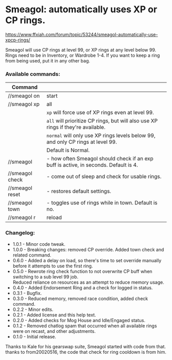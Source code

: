 # Smeagol: automatically uses XP or CP rings.

https://www.ffxiah.com/forum/topic/53244/smeagol-automatically-use-xpcp-rings/

Smeagol will use CP rings at level 99, or XP rings at any level below 99.
Rings need to be in Inventory, or Wardrobe 1-4. If you want to keep a ring from being used, put it in any other bag.

### Available commands:
| Command | |
|---|---|
|//smeagol on|start|off|stop | starts or stops Smeagol.|  
|//smeagol xp|all|normal | changes how Smeagol chooses the ring to use at level 99.|  
||                          `xp` will force use of XP rings even at level 99.|  
||                          `all` will prioritize CP rings, but will also use XP rings if they're available.|  
||                          `normal` will only use XP rings levels below 99, and only CP rings at level 99.|  
||                           Default is Normal.|  
|//smeagol <number>| - how often Smeagol should check if an exp buff is active, in seconds. Default is 4.|  
|//smeagol check| - come out of sleep and check for usable rings.|  
|//smeagol reset| - restores default settings.|  
|//smeagol town| - toggles use of rings while in town. Default is no.|
|//smeagol r|reload|u|unload| - reloads/unloads Smeagol.|  

### Changelog:
- 1.0.1 - Minor code tweak.
- 1.0.0 - Breaking changes: removed CP override. Added town check and related command.
- 0.6.0 - Added a delay on load, so there's time to set override manually before it attempts to use the first ring.
- 0.5.0 - Rewrote ring check function to not overwrite CP buff when switching to a sub level 99 job.  
          Reduced reliance on resources as an attempt to reduce memory usage.
- 0.4.0 - Added Endorsement Ring and a check for logged in status.  
- 0.3.1 - Bugfix.  
- 0.3.0 - Reduced memory, removed race condition, added check command.  
- 0.2.2 - Minor edits.  
- 0.2.1 - Added license and this help text.  
- 0.2.0 - Added checks for Mog House and Idle/Engaged status.  
- 0.1.2 - Removed chatlog spam that occurred when all available rings were on recast, and other adjustments.  
- 0.1.0 - Initial release.  

Thanks to Kale for his gearswap suite, Smeagol started with code from that.  
thanks to from20020516, the code that check for ring cooldown is from him.  
